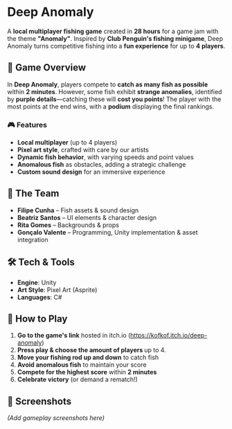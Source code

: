 <p></p>
<h1>Deep Anomaly</h1>
<p>A <strong>local multiplayer fishing game</strong> created in <strong>28 hours</strong> for a game jam with the theme <strong>"Anomaly"</strong>. Inspired by <strong>Club Penguin's fishing minigame</strong>, Deep Anomaly turns competitive fishing into a <strong>fun experience</strong> for up to <strong>4 players</strong>.
</p>
<h2>📜 Game Overview</h2>
<p>In <strong>Deep Anomaly</strong>, players compete to <strong>catch as many fish as possible</strong> within <strong>2 minutes</strong>. However, some fish exhibit <strong>strange anomalies</strong>, identified by <strong>purple details</strong>&mdash;catching these will <strong>cost you points</strong>! The player with the most points at the end wins, with a <strong>podium</strong> displaying the final rankings.
</p>
<h3>🎮 Features</h3>
<ul><li><strong>Local multiplayer</strong> (up to 4 players)
</li><li><strong>Pixel art style</strong>, crafted with care by our artists
</li><li><strong>Dynamic fish behavior</strong>, with varying speeds and point values
</li><li><strong>Anomalous fish</strong> as obstacles, adding a strategic challenge
</li><li><strong>Custom sound design</strong> for an immersive experience
</li></ul>
<h2>🎨 The Team</h2>
<ul><li><strong>Filipe Cunha</strong>&nbsp;– Fish assets & sound design
</li><li><strong>Beatriz Santos</strong>&nbsp;– UI elements & character design
</li><li><strong>Rita Gomes</strong>&nbsp;– Backgrounds & props
</li><li><strong>Gonçalo Valente</strong> – Programming, Unity implementation & asset integration
</li></ul>
<h2>🛠️ Tech & Tools</h2>
<ul><li><strong>Engine</strong>: Unity
</li><li><strong>Art Style</strong>: Pixel Art&nbsp;(Asprite)</li><li><strong>Languages</strong>: C#</li></ul>
<h2>🚀 How to Play</h2>
<ol><li><strong>Go to the game's link</strong> hosted in itch.io&nbsp;(<a href="https://kofkof.itch.io/deep-anomaly">https://kofkof.itch.io/deep-anomaly</a>)
</li><li><strong>Press play & choose the amount of players&nbsp;</strong>up to 4.&nbsp;</li><li><strong>Move your fishing rod up and down</strong>&nbsp;to catch fish
</li><li><strong>Avoid anomalous fish</strong> to maintain your score
</li><li><strong>Compete for the highest score</strong> within <strong>2 minutes</strong>
</li><li><strong>Celebrate victory</strong> (or demand a rematch!)
</li></ol>
<h2>📸 Screenshots</h2>
<p><em>(Add gameplay screenshots here)</em></p>
